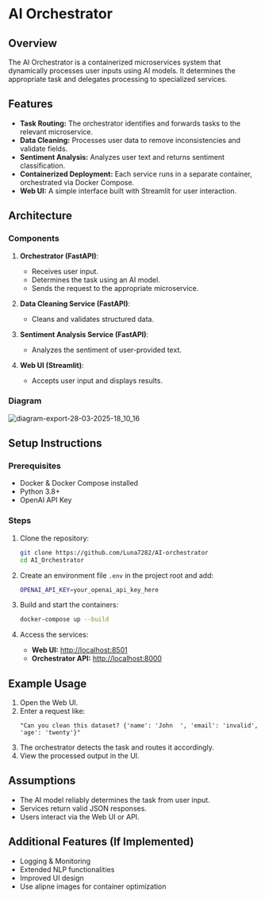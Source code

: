 # AI Orchestrator

## Overview
The AI Orchestrator is a containerized microservices system that dynamically processes user inputs using AI models. It determines the appropriate task and delegates processing to specialized services.

## Features
- **Task Routing:** The orchestrator identifies and forwards tasks to the relevant microservice.
- **Data Cleaning:** Processes user data to remove inconsistencies and validate fields.
- **Sentiment Analysis:** Analyzes user text and returns sentiment classification.
- **Containerized Deployment:** Each service runs in a separate container, orchestrated via Docker Compose.
- **Web UI:** A simple interface built with Streamlit for user interaction.

## Architecture
### Components
1. **Orchestrator (FastAPI)**:
   - Receives user input.
   - Determines the task using an AI model.
   - Sends the request to the appropriate microservice.
   
2. **Data Cleaning Service (FastAPI)**:
   - Cleans and validates structured data.

3. **Sentiment Analysis Service (FastAPI)**:
   - Analyzes the sentiment of user-provided text.

4. **Web UI (Streamlit)**:
   - Accepts user input and displays results.

### Diagram
![diagram-export-28-03-2025-18_10_16](https://github.com/user-attachments/assets/4fb75463-d7bd-4fb9-a77b-5429e1853c16)




## Setup Instructions
### Prerequisites
- Docker & Docker Compose installed
- Python 3.8+
- OpenAI API Key

### Steps
1. Clone the repository:
   ```sh
   git clone https://github.com/Luna7282/AI-orchestrator
   cd AI_Orchestrator
   ```

2. Create an environment file `.env` in the project root and add:
   ```sh
   OPENAI_API_KEY=your_openai_api_key_here
   ```

3. Build and start the containers:
   ```sh
   docker-compose up --build
   ```

4. Access the services:
   - **Web UI:** [http://localhost:8501](http://localhost:8501)
   - **Orchestrator API:** [http://localhost:8000](http://localhost:8000)
   
## Example Usage
1. Open the Web UI.
2. Enter a request like:
   ```
   "Can you clean this dataset? {'name': 'John  ', 'email': 'invalid', 'age': 'twenty'}"
   ```
3. The orchestrator detects the task and routes it accordingly.
4. View the processed output in the UI.

## Assumptions
- The AI model reliably determines the task from user input.
- Services return valid JSON responses.
- Users interact via the Web UI or API.

## Additional Features (If Implemented)
- Logging & Monitoring
- Extended NLP functionalities
- Improved UI design
- Use alipne images for container optimization
  




